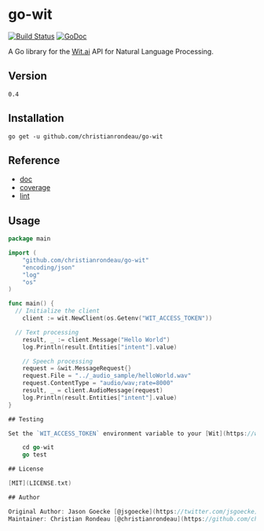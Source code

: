 # go-wit 

[![Build Status](https://api.travis-ci.org/christianrondeau/go-wit.svg)](http://travis-ci.org/christianrondeau/go-wit) [![GoDoc](https://godoc.org/github.com/christianrondeau/go-wit?status.svg)](http://godoc.org/github.com/christianrondeau/go-wit)

A Go library for the [Wit.ai](http://wit.ai) API for Natural Language Processing.

## Version

    0.4

## Installation

    go get -u github.com/christianrondeau/go-wit

## Reference

* [doc](https://godoc.org/github.com/christianrondeau/go-wit)
* [coverage](http://gocover.io/github.com/christianrondeau/go-wit)
* [lint](http://go-lint.appspot.com/github.com/christianrondeau/go-wit)

## Usage

```go
package main

import (
	"github.com/christianrondeau/go-wit"
	"encoding/json"
	"log"
	"os"
)

func main() {
  // Initialize the client
	client := wit.NewClient(os.Getenv("WIT_ACCESS_TOKEN"))

  // Text processing
	result, _ := client.Message("Hello World")
	log.Println(result.Entities["intent"].value)

	// Speech processing
	request = &wit.MessageRequest{}
	request.File = "../_audio_sample/helloWorld.wav"
	request.ContentType = "audio/wav;rate=8000"
	result, _ = client.AudioMessage(request)
	log.Println(result.Entities["intent"].value)
}

## Testing

Set the `WIT_ACCESS_TOKEN` environment variable to your [Wit](https://wit.ai) Server API token

    cd go-wit
    go test

## License

[MIT](LICENSE.txt)

## Author

Original Author: Jason Goecke [@jsgoecke](https://twitter.com/jsgoecke)
Maintainer: Christian Rondeau [@christianrondeau](https://github.com/christianrondeau)
